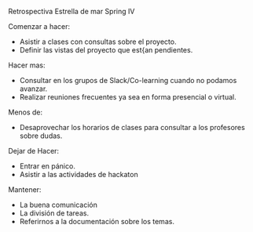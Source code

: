 Retrospectiva Estrella de mar
Spring IV

Comenzar a hacer: 
*  Asistir a clases con consultas sobre el proyecto.
* Definir las vistas del proyecto que est{an pendientes.


Hacer mas: 
* Consultar en los grupos de Slack/Co-learning cuando no podamos avanzar.
* Realizar reuniones frecuentes ya sea en forma presencial o virtual.


Menos de:
* Desaprovechar los horarios de clases para consultar a los profesores sobre dudas. 

Dejar de Hacer:
* Entrar en pánico.
* Asistir a las actividades de hackaton 

Mantener:
* La buena comunicación 
* La división de tareas.
* Referirnos a la documentación sobre los temas.